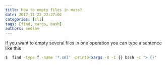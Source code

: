 ```yaml
---
title: How to empty files in mass?
date: 2017-11-22 22:27:02
categories: [cli]
tags: [find, xargs, bash]
authors: sedlav
---
```


If you want to empty several files in one operation you can type a sentence like this

```bash
$  find -type f -name '*.xml' -print0|xargs -0 -I {} bash -c "> {}"
```
